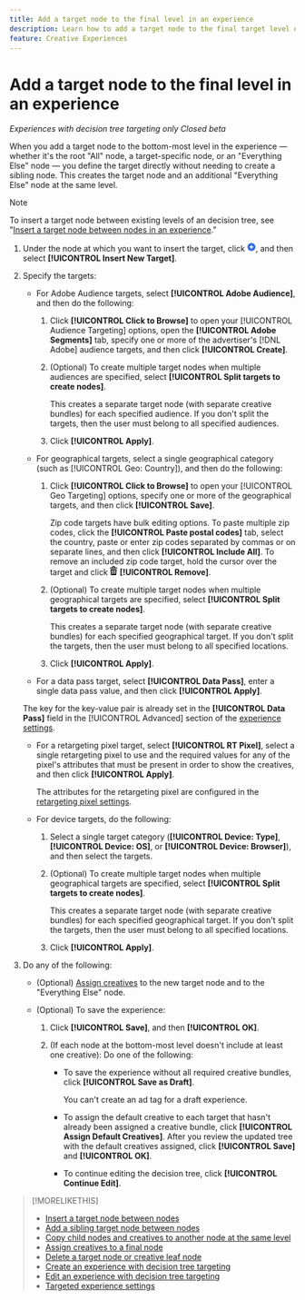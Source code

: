 ```yaml
---
title: Add a target node to the final level in an experience
description: Learn how to add a target node to the final target level of an ad experience.
feature: Creative Experiences
---
```

# Add a target node to the final level in an experience

*Experiences with decision tree targeting only*
*Closed beta*

When you add a target node to the bottom-most level in the experience &mdash; whether it's the root "All" node, a target-specific node, or an "Everything Else" node &mdash; you define the target directly without needing to create a sibling node. This creates the target node and an additional "Everything Else" node at the same level.

>[!NOTE]
>
>To insert a target node between existing levels of an decision tree, see "[Insert a target node between nodes in an experience](experience-target-node-add-inner.md)."

<!-- 1. [ways to get to the decision tree] -->

1. Under the node at which you want to insert the target, click ![Add](/help/creative/assets/add.png "Add"), and then select **[!UICONTROL Insert New Target]**.

1. Specify the targets:

   * For Adobe Audience targets, select **[!UICONTROL Adobe Audience]**, and then do the following:
   
     1. Click **[!UICONTROL Click to Browse]** to open your [!UICONTROL Audience Targeting] options, open the **[!UICONTROL Adobe Segments]** tab, specify one or more of the advertiser's [!DNL Adobe] audience targets, and then click **[!UICONTROL Create]**.
     
     1. (Optional) To create multiple target nodes when multiple audiences are specified, select **[!UICONTROL Split targets to create nodes]**.

        This creates a separate target node (with separate creative bundles) for each specified audience. If you don't split the targets, then the user must belong to all specified audiences.

     1. Click **[!UICONTROL Apply]**.

   * For geographical targets, select a single geographical category (such as [!UICONTROL Geo: Country]), and then do the following:
   
     1. Click **[!UICONTROL Click to Browse]** to open your [!UICONTROL Geo Targeting] options, specify one or more of the geographical targets, and then click **[!UICONTROL Save]**.

        Zip code targets have bulk editing options. To paste multiple zip codes, click the **[!UICONTROL Paste postal codes]** tab, select the country, paste or enter zip codes separated by commas or on separate lines, and then click **[!UICONTROL Include All]**. To remove an included zip code target, hold the cursor over the target and click ![Remove](/help/creative/assets/delete.png "Remove") **[!UICONTROL Remove]**.
     
     1. (Optional) To create multiple target nodes when multiple geographical targets are specified, select **[!UICONTROL Split targets to create nodes]**.

        This creates a separate target node (with separate creative bundles) for each specified geographical target. If you don't split the targets, then the user must belong to all specified locations.

     1. Click **[!UICONTROL Apply]**.

   * For a data pass target, select **[!UICONTROL Data Pass]**, enter a single data pass value, and then click **[!UICONTROL Apply]**.
   
    The key for the key-value pair is already set in the **[!UICONTROL Data Pass]** field in the [!UICONTROL Advanced] section of the [experience settings](experience-settings-targeting.md).

   * For a retargeting pixel target, select **[!UICONTROL RT Pixel]**, select a single retargeting pixel to use and the required values for any of the pixel's attributes that must be present in order to show the creatives, and then click **[!UICONTROL Apply]**.
   
     The attributes for the retargeting pixel are configured in the [retargeting pixel settings](/help/creative/pixels/retargeting-pixel-manage.md).

   * For device targets, do the following:
   
     1. Select a single target category (**[!UICONTROL Device: Type]**, **[!UICONTROL Device: OS]**, or **[!UICONTROL Device: Browser]**), and then select the targets.
     
     1. (Optional) To create multiple target nodes when multiple geographical targets are specified, select **[!UICONTROL Split targets to create nodes]**.

        This creates a separate target node (with separate creative bundles) for each specified geographical target. If you don't split the targets, then the user must belong to all specified locations.

     1. Click **[!UICONTROL Apply]**.

1. Do any of the following:

   * (Optional) [Assign creatives](experience-assign-creative-bundles.md) to the new target node and to the "Everything Else" node.
   
   * (Optional) To save the experience:
   
     1. Click **[!UICONTROL Save]**, and then **[!UICONTROL OK]**.
     
     1. (If each node at the bottom-most level doesn't include at least one creative): Do one of the following:
     
        * To save the experience without all required creative bundles, click **[!UICONTROL Save as Draft]**.
        
          You can't create an ad tag for a draft experience.

        * To assign the default creative to each target that hasn't already been assigned a creative bundle, click **[!UICONTROL Assign Default Creatives]**. After you review the updated tree with the default creatives assigned, click **[!UICONTROL Save]** and **[!UICONTROL OK]**.
        
        * To continue editing the decision tree, click **[!UICONTROL Continue Edit]**.

>[!MORELIKETHIS]
>
>* [Insert a target node between nodes](experience-target-node-add-inner.md)
>* [Add a sibling target node between nodes](experience-target-node-add-sibling.md)
>* [Copy child nodes and creatives to another node at the same level](experience-target-node-copy.md)
>* [Assign creatives to a final node](experience-assign-creative-bundles.md)
>* [Delete a target node or creative leaf node](/help/creative/experiences/experience-target-node-delete.md)
>* [Create an experience with decision tree targeting](experience-create-targeting.md)
>* [Edit an experience with decision tree targeting](experience-edit-targeting.md)
>* [Targeted experience settings](experience-settings-targeting.md)

